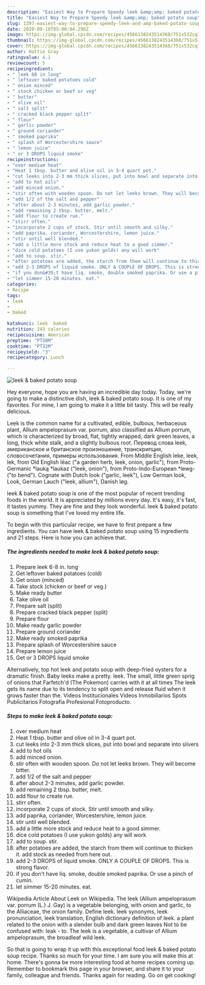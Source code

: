```yaml
---
description: "Easiest Way to Prepare Speedy leek &amp;amp; baked potato soup"
title: "Easiest Way to Prepare Speedy leek &amp;amp; baked potato soup"
slug: 1397-easiest-way-to-prepare-speedy-leek-and-amp-baked-potato-soup
date: 2020-09-16T05:00:04.296Z
image: https://img-global.cpcdn.com/recipes/4566138243514368/751x532cq70/leek-baked-potato-soup-recipe-main-photo.jpg
thumbnail: https://img-global.cpcdn.com/recipes/4566138243514368/751x532cq70/leek-baked-potato-soup-recipe-main-photo.jpg
cover: https://img-global.cpcdn.com/recipes/4566138243514368/751x532cq70/leek-baked-potato-soup-recipe-main-photo.jpg
author: Hattie Gray
ratingvalue: 4.1
reviewcount: 5
recipeingredient:
- " leek 68 in long"
- " leftover baked potatoes cold"
- " onion minced"
- " stock chicken or beef or veg"
- " butter"
- " olive oil"
- " salt split"
- " cracked black pepper split"
- " flour"
- " garlic powder"
- " ground coriander"
- " smoked paprika"
- " splash of Worcestershire sauce"
- " lemon juice"
- " or 3 DROPS liquid smoke"
recipeinstructions:
- "over medium heat"
- "Heat 1 tbsp. butter and olive oil in 3-4 quart pot."
- "cut leeks into 2-3 mm thick slices, put into bowl and separate into slivers"
- "add to hot oils"
- "add minced onion."
- "stir often with wooden spoon. Do not let leeks brown. They will become bitter."
- "add 1/2 of the salt and pepper"
- "after about 2-3 minutes, add garlic powder."
- "add remaining 2 tbsp. butter, melt."
- "add flour to create rue."
- "stirr often."
- "incorporate 2 cups of stock. Stir until smooth and silky."
- "add paprika, coriander, Worcestershire, lemon juice."
- "stir until well blended."
- "add a little more stock and reduce heat to a good simmer."
- "dice cold potatoes (I use yukon golds) any will work"
- "add to soup. stir."
- "after potatoes are added, the starch from them will continue to thicken it. add stock as needed from here out."
- "add 2-3 DROPS of liquid smoke. ONLY A COUPLE OF DROPS. This is strong flavor."
- "if you don&#39;t have liq. smoke, double smoked paprika. Or use a pinch of cumin."
- "let simmer 15-20 minutes. eat."
categories:
- Recipe
tags:
- leek
- 
- baked

katakunci: leek  baked 
nutrition: 243 calories
recipecuisine: American
preptime: "PT30M"
cooktime: "PT32M"
recipeyield: "3"
recipecategory: Lunch

---
```



![leek &amp; baked potato soup](https://img-global.cpcdn.com/recipes/4566138243514368/751x532cq70/leek-baked-potato-soup-recipe-main-photo.jpg)

Hey everyone, hope you are having an incredible day today. Today, we're going to make a distinctive dish, leek &amp; baked potato soup. It is one of my favorites. For mine, I am going to make it a little bit tasty. This will be really delicious.

Leek is the common name for a cultivated, edible, bulbous, herbaceous plant, Allium ampeloprasum var. porrum, also classified as Allium porrum, which is characterized by broad, flat, tightly wrapped, dark green leaves, a long, thick white stalk, and a slightly bulbous root. Перевод слова leek, американское и британское произношение, транскрипция, словосочетания, примеры использования. From Middle English leke, leek, lek, from Old English lēac (&#34;a garden herb, leek, onion, garlic&#34;), from Proto-Germanic *lauką *laukaz (&#34;leek, onion&#34;), from Proto-Indo-European *lewg- (&#34;to bend&#34;). Cognate with Dutch look (&#34;garlic, leek&#34;), Low German look, Look, German Lauch (&#34;leek, allium&#34;), Danish løg.

leek &amp; baked potato soup is one of the most popular of recent trending foods in the world. It is appreciated by millions every day. It's easy, it's fast, it tastes yummy. They are fine and they look wonderful. leek &amp; baked potato soup is something that I've loved my entire life.


To begin with this particular recipe, we have to first prepare a few ingredients. You can have leek &amp; baked potato soup using 15 ingredients and 21 steps. Here is how you can achieve that.

<!--inarticleads1-->

##### The ingredients needed to make leek &amp; baked potato soup:

1. Prepare  leek 6-8 in. long
1. Get  leftover baked potatoes (cold)
1. Get  onion (minced)
1. Take  stock (chicken or beef or veg.)
1. Make ready  butter
1. Take  olive oil
1. Prepare  salt (split)
1. Prepare  cracked black pepper (split)
1. Prepare  flour
1. Make ready  garlic powder
1. Prepare  ground coriander
1. Make ready  smoked paprika
1. Prepare  splash of Worcestershire sauce
1. Prepare  lemon juice
1. Get  or 3 DROPS liquid smoke


Alternatively, top hot leek and potato soup with deep-fried oysters for a dramatic finish. Baby leeks make a pretty. leek. The small, little green sprig of onions that Farfetch&#39;d (The Pokemon) carries with it at all times The leek gets its name due to its tendency to split open and release fluid when it grows faster than the. Videos Institucionales Videos Inmobiliarios Spots Publicitarios Fotografía Profesional Fotoproducto. 

<!--inarticleads2-->

##### Steps to make leek &amp; baked potato soup:

1. over medium heat
1. Heat 1 tbsp. butter and olive oil in 3-4 quart pot.
1. cut leeks into 2-3 mm thick slices, put into bowl and separate into slivers
1. add to hot oils
1. add minced onion.
1. stir often with wooden spoon. Do not let leeks brown. They will become bitter.
1. add 1/2 of the salt and pepper
1. after about 2-3 minutes, add garlic powder.
1. add remaining 2 tbsp. butter, melt.
1. add flour to create rue.
1. stirr often.
1. incorporate 2 cups of stock. Stir until smooth and silky.
1. add paprika, coriander, Worcestershire, lemon juice.
1. stir until well blended.
1. add a little more stock and reduce heat to a good simmer.
1. dice cold potatoes (I use yukon golds) any will work
1. add to soup. stir.
1. after potatoes are added, the starch from them will continue to thicken it. add stock as needed from here out.
1. add 2-3 DROPS of liquid smoke. ONLY A COUPLE OF DROPS. This is strong flavor.
1. if you don&#39;t have liq. smoke, double smoked paprika. Or use a pinch of cumin.
1. let simmer 15-20 minutes. eat.


Wikipedia Article About Leek on Wikipedia. The leek (Allium ampeloprasum var. porrum (L.) J. Gay) is a vegetable belonging, with onion and garlic, to the Alliaceae, the onion family. Define leek. leek synonyms, leek pronunciation, leek translation, English dictionary definition of leek. a plant related to the onion with a slender bulb and dark green leaves Not to be confused with: leak - to. The leek is a vegetable, a cultivar of Allium ampeloprasum, the broadleaf wild leek. 

So that is going to wrap it up with this exceptional food leek &amp; baked potato soup recipe. Thanks so much for your time. I am sure you will make this at home. There's gonna be more interesting food at home recipes coming up. Remember to bookmark this page in your browser, and share it to your family, colleague and friends. Thanks again for reading. Go on get cooking!
